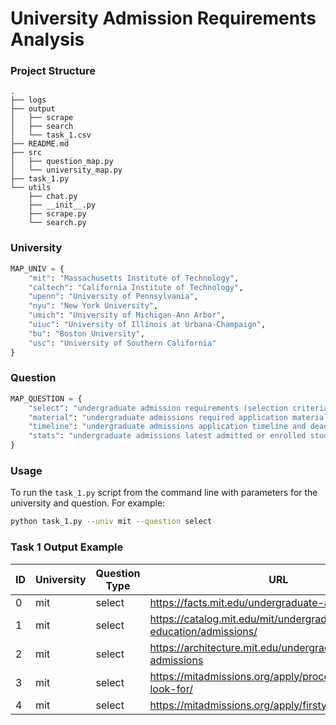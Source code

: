 # University Admission Requirements Analysis

### Project Structure

```
.
├── logs
├── output
│   ├── scrape
│   ├── search
│   └── task_1.csv
├── README.md
├── src
│   ├── question_map.py
│   └── university_map.py
├── task_1.py
└── utils
    ├── chat.py
    ├── __init__.py
    ├── scrape.py
    └── search.py
```

### University

```python
MAP_UNIV = {
    "mit": "Massachusetts Institute of Technology",
    "caltech": "California Institute of Technology",
    "upenn": "University of Pennsylvania",
    "nyu": "New York University",
    "umich": "University of Michigan-Ann Arbor",
    "uiuc": "University of Illinois at Urbana-Champaign",
    "bu": "Boston University",
    "usc": "University of Southern California"
}
```

### Question

```python
MAP_QUESTION = {
    "select": "undergraduate admission requirements (selection criteria or selection process)",
    "material": "undergraduate admissions required application materials",
    "timeline": "undergraduate admissions application timeline and deadlines",
    "stats": "undergraduate admissions latest admitted or enrolled student statistics or class profile"
}
```

### Usage

To run the `task_1.py` script from the command line with parameters for the university and question. For example:

```zsh
python task_1.py --univ mit --question select
```

### Task 1 Output Example

| ID | University | Question Type | URL |
|----|------------|---------------|-----|
| 0  | mit        | select        | https://facts.mit.edu/undergraduate-admissions/ |
| 1  | mit        | select        | https://catalog.mit.edu/mit/undergraduate-education/admissions/ |
| 2  | mit        | select        | https://architecture.mit.edu/undergraduate-admissions |
| 3  | mit        | select        | https://mitadmissions.org/apply/process/what-we-look-for/ |
| 4  | mit        | select        | https://mitadmissions.org/apply/firstyear/international/ |
